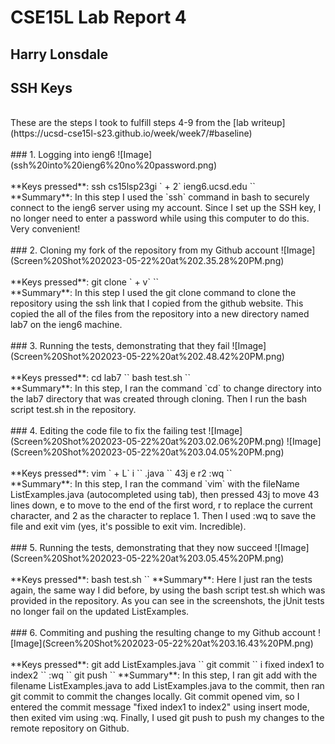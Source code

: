 # CSE15L Lab Report 4
## Harry Lonsdale

## SSH Keys
<br/>
These are the steps I took to fulfill steps 4-9 from the [lab writeup](https://ucsd-cse15l-s23.github.io/week/week7/#baseline)
<br/><br/>
### 1. Logging into ieng6
![Image](ssh%20into%20ieng6%20no%20password.png)
<br/><br/>
**Keys pressed**: ssh cs15lsp23gi `<shift> + 2` ieng6.ucsd.edu `<Enter>` <br/>
**Summary**: In this step I used the `ssh` command in bash to securely connect to the ieng6 server using my account. Since I set up the SSH key, I no longer need to enter a password while using this computer to do this. Very convenient!
<br/><br/>
### 2. Cloning my fork of the repository from my Github account
![Image](Screen%20Shot%202023-05-22%20at%202.35.28%20PM.png)
<br/><br/>
**Keys pressed**: git clone `<command> + v` `<Enter>` <br/>
**Summary**: In this step I used the git clone command to clone the repository using the ssh link that I copied from the github website. This copied the all of the files from the repository into a new directory named lab7 on the ieng6 machine.
<br/><br/>
### 3. Running the tests, demonstrating that they fail
![Image](Screen%20Shot%202023-05-22%20at%202.48.42%20PM.png)
<br/><br/>
**Keys pressed**: cd lab7 `<enter>` bash test.sh `<Enter>` <br/> 
**Summary**: In this step, I ran the command `cd` to change directory into the lab7 directory that was created through cloning. Then I run the bash script test.sh in the repository.
<br/><br/>
### 4. Editing the code file to fix the failing test
![Image](Screen%20Shot%202023-05-22%20at%203.02.06%20PM.png)
![Image](Screen%20Shot%202023-05-22%20at%203.04.05%20PM.png)
<br/><br/>
**Keys pressed**: vim `<Shift> + L` i `<Tab>` .java `<Enter>` 43j e r2 :wq `<Enter>` <br/>
**Summary**: In this step, I ran the command `vim` with the fileName ListExamples.java (autocompleted using tab), then pressed 43j to move 43 lines down, e to move to the end of the first word, r to replace the current character, and 2 as the character to replace 1. Then I used :wq to save the file and exit vim (yes, it's possible to exit vim. Incredible).
<br/><br/>
### 5. Running the tests, demonstrating that they now succeed
![Image](Screen%20Shot%202023-05-22%20at%203.05.45%20PM.png)
<br/><br/>
**Keys pressed**: bash test.sh `<enter>`
**Summary**: Here I just ran the tests again, the same way I did before, by using the bash script test.sh which was provided in the repository. As you can see in the screenshots, the jUnit tests no longer fail on the updated ListExamples.
<br/><br/>
### 6. Commiting and pushing the resulting change to my Github account 
![Image](Screen%20Shot%202023-05-22%20at%203.16.43%20PM.png)
<br/><br/>
**Keys pressed**: git add ListExamples.java `<Enter>` git commit `<Enter>` i fixed index1 to index2 `<esc>` :wq `<Enter>` git push `<Enter>`
**Summary**: In this step, I ran git add with the filename ListExamples.java to add ListExamples.java to the commit, then ran git commit to commit the changes locally. Git commit opened vim, so I entered the commit message "fixed index1 to index2" using insert mode, then exited vim using :wq. Finally, I used git push to push my changes to the remote repository on Github.
